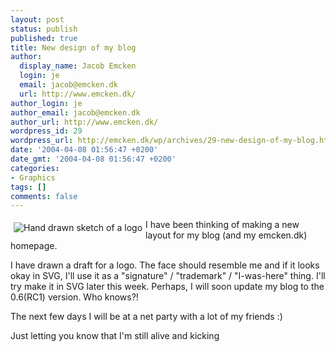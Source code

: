 ```yaml
---
layout: post
status: publish
published: true
title: New design of my blog
author:
  display_name: Jacob Emcken
  login: je
  email: jacob@emcken.dk
  url: http://www.emcken.dk/
author_login: je
author_email: jacob@emcken.dk
author_url: http://www.emcken.dk/
wordpress_id: 29
wordpress_url: http://emcken.dk/wp/archives/29-new-design-of-my-blog.html
date: '2004-04-08 01:56:47 +0200'
date_gmt: '2004-04-08 01:56:47 +0200'
categories:
- Graphics
tags: []
comments: false
---
```

<img style='border:0px;margin:5px;float:left;vertical-align: top' src='/public/media/Emcken.dk_logo.thumb.png' alt='Hand drawn sketch of a logo' />
I have been thinking of making a new layout for my blog (and my emcken.dk) homepage.

I have drawn a draft for a logo. The face should resemble me and if it looks okay in SVG, I'll use it as a "signature" / "trademark" / "I-was-here" thing.
I'll try make it in SVG later this week. Perhaps, I will soon update my blog to the 0.6(RC1) version. Who knows?!

The next few days I will be at a net party with a lot of my friends :)

Just letting you know that I'm still alive and kicking


